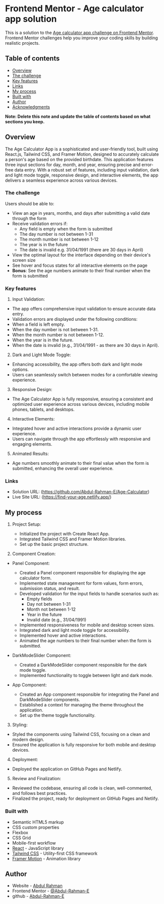 # Frontend Mentor - Age calculator app solution

This is a solution to the [Age calculator app challenge on Frontend Mentor](https://www.frontendmentor.io/challenges/age-calculator-app-dF9DFFpj-Q). Frontend Mentor challenges help you improve your coding skills by building realistic projects.

## Table of contents

- [Overview](#overview)
- [The challenge](#the-challenge)
- [Key features](#key-features)
- [Links](#links)
- [My process](#my-process)
- [Built with](#built-with)
- [Author](#author)
- [Acknowledgments](#acknowledgments)

**Note: Delete this note and update the table of contents based on what sections you keep.**

## Overview

The Age Calculator App is a sophisticated and user-friendly tool, built using React.js, Tailwind CSS, and Framer Motion, designed to accurately calculate a person's age based on the provided birthdate. This application features three input sections for day, month, and year, ensuring precise and error-free data entry. With a robust set of features, including input validation, dark and light mode toggle, responsive design, and interactive elements, the app delivers a seamless experience across various devices.

### The challenge

Users should be able to:

- View an age in years, months, and days after submitting a valid date through the form
- Receive validation errors if:
  - Any field is empty when the form is submitted
  - The day number is not between 1-31
  - The month number is not between 1-12
  - The year is in the future
  - The date is invalid e.g. 31/04/1991 (there are 30 days in April)
- View the optimal layout for the interface depending on their device's screen size
- See hover and focus states for all interactive elements on the page
- **Bonus**: See the age numbers animate to their final number when the form is submitted

### Key features

1. Input Validation:

- The app offers comprehensive input validation to ensure accurate data entry.
- Validation errors are displayed under the following conditions:
- When a field is left empty.
- When the day number is not between 1-31.
- When the month number is not between 1-12.
- When the year is in the future.
- When the date is invalid (e.g., 31/04/1991 - as there are 30 days in April).

2. Dark and Light Mode Toggle:

- Enhancing accessibility, the app offers both dark and light mode options.
- Users can seamlessly switch between modes for a comfortable viewing experience.

3. Responsive Design:

- The Age Calculator App is fully responsive, ensuring a consistent and optimized user experience across various devices, including mobile phones, tablets, and desktops.

4. Interactive Elements:

- Integrated hover and active interactions provide a dynamic user experience.
- Users can navigate through the app effortlessly with responsive and engaging elements.

5. Animated Results:

- Age numbers smoothly animate to their final value when the form is submitted, enhancing the overall user experience.

### Links

- Solution URL: (https://github.com/Abdul-Rahman-E/Age-Calculator)
- Live Site URL: (https://find-your-age.netlify.app/)

## My process

1. Project Setup:

   - Initialized the project with Create React App.
   - Integrated Tailwind CSS and Framer Motion libraries.
   - Set up the basic project structure.

2. Component Creation:

- Panel Component:

  - Created a Panel component responsible for displaying the age calculator form.
  - Implemented state management for form values, form errors, submission status, and result.
  - Developed validation for the input fields to handle scenarios such as:
    - Empty fields
    - Day not between 1-31
    - Month not between 1-12
    - Year in the future
    - Invalid date (e.g., 31/04/1991)
  - Implemented responsiveness for mobile and desktop screen sizes.
  - Integrated dark and light mode toggle for accessibility.
  - Implemented hover and active interactions.
  - Animated the age numbers to their final number when the form is submitted.

- DarkModeSlider Component:

  - Created a DarkModeSlider component responsible for the dark mode toggle.
  - Implemented functionality to toggle between light and dark mode.

- App Component:

  - Created an App component responsible for integrating the Panel and DarkModeSlider components.
  - Established a context for managing the theme throughout the application.
  - Set up the theme toggle functionality.

3. Styling:

- Styled the components using Tailwind CSS, focusing on a clean and modern design.
- Ensured the application is fully responsive for both mobile and desktop devices.

4. Deployment:

- Deployed the application on GitHub Pages and Netlify.

5. Review and Finalization:

- Reviewed the codebase, ensuring all code is clean, well-commented, and follows best practices.
- Finalized the project, ready for deployment on GitHub Pages and Netlify.

### Built with

- Semantic HTML5 markup
- CSS custom properties
- Flexbox
- CSS Grid
- Mobile-first workflow
- [React](https://reactjs.org/) - JavaScript library
- [Tailwind CSS](https://tailwindcss.com/) - Utility-first CSS framework
- [Framer Motion](https://www.framer.com/motion/) - Animation library

## Author

- Website - [Abdul Rahman](https://www.your-site.com)
- Frontend Mentor - [@Abdul-Rahman-E](https://www.frontendmentor.io/profile/Abdul-Rahman-E)
- github - [Abdul-Rahman-E](https://github.com/Abdul-Rahman-E)
